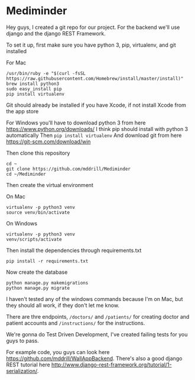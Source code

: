 # Mediminder

Hey guys, I created a git repo for our project. For the backend we'll use django and the django REST Framework.

To set it up, first make sure you have python 3, pip, virtualenv, and git installed

For Mac
```
/usr/bin/ruby -e "$(curl -fsSL https://raw.githubusercontent.com/Homebrew/install/master/install)"
brew install python3
sudo easy_install pip
pip install virtualenv
```

Git should already be installed if you have Xcode, if not install Xcode from the app store

For Windows you'll have to download python 3 from here https://www.python.org/downloads/
I think pip should install with python 3 automatically
Then `pip install virtualenv`
And download git from here https://git-scm.com/download/win

Then clone this repository
```
cd ~
git clone https://github.com/mddrill/Mediminder
cd ~/Mediminder
```

Then create the virtual environment

On Mac
```
virtualenv -p python3 venv
source venv/bin/activate
```
On Windows
```
virtualenv -p python3 venv
venv/scripts/activate
```

Then install the dependencies through requirements.txt
```
pip install -r requirements.txt
```

Now create the database
```
python manage.py makemigrations
python manage.py migrate
```
I haven't tested any of the windows commands because I'm on Mac, but they should all work, if they don't let me know.

There are thre endpoints, `/doctors/` and `/patients/` for creating doctor and patient accounts and `/instructions/` for the instructions.

We're gonna do Test Driven Development, I've created failing tests for you guys to pass.

For example code, you guys can look here https://github.com/mddrill/WallAppBackend. There's also a good django REST tutorial here http://www.django-rest-framework.org/tutorial/1-serialization/.
